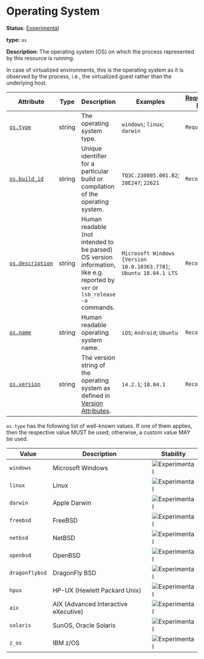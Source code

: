 # Operating System

**Status**: [Experimental][DocumentStatus]

**type:** `os`

**Description**: The operating system (OS) on which the process represented by this resource is running.

In case of virtualized environments, this is the operating system as it is observed by the process, i.e., the virtualized guest rather than the underlying host.

<!-- semconv os(full) -->
<!-- NOTE: THIS TEXT IS AUTOGENERATED. DO NOT EDIT BY HAND. -->
<!-- see templates/registry/markdown/snippet.md.j2 -->


| Attribute  | Type | Description  | Examples  | [Requirement Level](https://opentelemetry.io/docs/specs/semconv/general/attribute-requirement-level/) | Stability |
|---|---|---|---|---|---|
| [`os.type`](/docs/attributes-registry/os.md) | string | The operating system type. | `windows`; `linux`; `darwin` | `Required` | ![Experimental](https://img.shields.io/badge/-experimental-blue) |
| [`os.build_id`](/docs/attributes-registry/os.md) | string | Unique identifier for a particular build or compilation of the operating system. | `TQ3C.230805.001.B2`; `20E247`; `22621` | `Recommended` | ![Experimental](https://img.shields.io/badge/-experimental-blue) |
| [`os.description`](/docs/attributes-registry/os.md) | string | Human readable (not intended to be parsed) OS version information, like e.g. reported by `ver` or `lsb_release -a` commands. | `Microsoft Windows [Version 10.0.18363.778]`; `Ubuntu 18.04.1 LTS` | `Recommended` | ![Experimental](https://img.shields.io/badge/-experimental-blue) |
| [`os.name`](/docs/attributes-registry/os.md) | string | Human readable operating system name. | `iOS`; `Android`; `Ubuntu` | `Recommended` | ![Experimental](https://img.shields.io/badge/-experimental-blue) |
| [`os.version`](/docs/attributes-registry/os.md) | string | The version string of the operating system as defined in [Version Attributes](/docs/resource/README.md#version-attributes). | `14.2.1`; `18.04.1` | `Recommended` | ![Experimental](https://img.shields.io/badge/-experimental-blue) |



`os.type` has the following list of well-known values. If one of them applies, then the respective value MUST be used; otherwise, a custom value MAY be used.

| Value  | Description | Stability |
|---|---|---|
| `windows` | Microsoft Windows | ![Experimental](https://img.shields.io/badge/-experimental-blue) |
| `linux` | Linux | ![Experimental](https://img.shields.io/badge/-experimental-blue) |
| `darwin` | Apple Darwin | ![Experimental](https://img.shields.io/badge/-experimental-blue) |
| `freebsd` | FreeBSD | ![Experimental](https://img.shields.io/badge/-experimental-blue) |
| `netbsd` | NetBSD | ![Experimental](https://img.shields.io/badge/-experimental-blue) |
| `openbsd` | OpenBSD | ![Experimental](https://img.shields.io/badge/-experimental-blue) |
| `dragonflybsd` | DragonFly BSD | ![Experimental](https://img.shields.io/badge/-experimental-blue) |
| `hpux` | HP-UX (Hewlett Packard Unix) | ![Experimental](https://img.shields.io/badge/-experimental-blue) |
| `aix` | AIX (Advanced Interactive eXecutive) | ![Experimental](https://img.shields.io/badge/-experimental-blue) |
| `solaris` | SunOS, Oracle Solaris | ![Experimental](https://img.shields.io/badge/-experimental-blue) |
| `z_os` | IBM z/OS | ![Experimental](https://img.shields.io/badge/-experimental-blue) |
 
 
<!-- endsemconv -->

[DocumentStatus]: https://github.com/open-telemetry/opentelemetry-specification/tree/v1.31.0/specification/document-status.md
